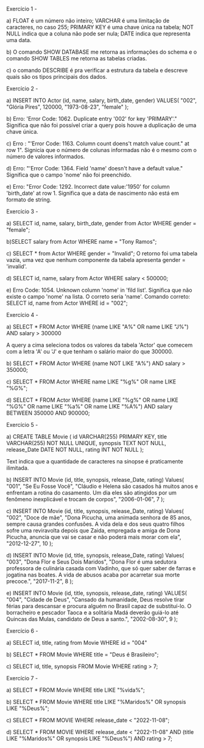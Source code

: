 Exercício 1 - 

a) FLOAT é um número não inteiro;
VARCHAR é uma limitação de caracteres, no caso 255;
PRIMARY KEY é uma chave única na tabela; 
NOT NULL indica que a coluna não pode ser nula; 
DATE indica que representa uma data.

b) O comando SHOW DATABASE me retorna as informações do schema e o comando
SHOW TABLES me retorna as tabelas criadas.

c) o comando DESCRIBE é pra verificar a estrutura da tabela e descreve quais são os tipos principais dos dados.


Exercício 2 -

a) INSERT INTO Actor (id, name, salary, birth_date, gender)
VALUES(
"002",
"Glória Pires",
120000,
"1973-08-23",
"female"
);

b) Erro: 'Error Code: 1062. Duplicate entry '002' for key 'PRIMARY'." 
Significa que não foi possível criar a query pois houve a 
duplicação de uma chave única. 

c) Erro : "'Error Code: 1163. Column count doens't match value count."
at row 1".
Signicia que o número de colunas informadas não é o mesmo com 
o número de valores informados. 

d) Erro: "'Error Code: 1364. Field 'name' doesn't have a default value."
Significa que o campo 'nome' não foi preenchido. 

e) Erro: "Error Code: 1292. Incorrect date value:'1950' for column 
'birth_date' at row 1.
Significa que a data de nascimento não está em formato de string. 

Exercício 3 -

a) SELECT id, name, salary, birth_date, gender from Actor WHERE gender = "female";

b)SELECT salary from Actor WHERE name = "Tony Ramos";

c) SELECT * from Actor WHERE gender = "Invalid";
O retorno foi uma tabela vazia, uma vez que nenhum componente da 
tabela apresenta gender = 'invalid'.

d) SELECT id, name, salary from Actor WHERE salary < 500000;

e) Erro Code: 1054. Unknown column 'nome' in 'fild list'.
Significa que não existe o campo 'nome' na lista. O correto seria 'name'. 
Comando correto: SELECT id, name from Actor WHERE id = "002";

Exercício 4 -

a) SELECT * FROM Actor
WHERE (name LIKE "A%" OR name LIKE "J%") AND salary > 300000

A query a cima seleciona todos os valores da tabela 'Actor' que comecem com a letra 'A' ou 'J' e que tenham o salário maior do que 300000.

b) SELECT * FROM Actor 
WHERE (name NOT LIKE "A%") AND salary > 350000;

c) SELECT * FROM Actor
WHERE name LIKE "%g%" OR name LIKE "%G%";

d) SELECT * FROM Actor
WHERE (name LIKE "%g%" OR name LIKE "%G%" OR name LIKE "%a%" OR name LIKE "%A%")
AND salary BETWEEN 350000 AND 900000;


Exercício 5 -

a) CREATE TABLE Movie (
	id VARCHAR(255) PRIMARY KEY,
    title VARCHAR(255) NOT NULL UNIQUE,
    synopsis TEXT NOT NULL,
    release_Date DATE NOT NULL,
    rating INT NOT NULL
);

Text indica que a quantidade de caracteres na sinopse é praticamente ilimitada.

b) INSERT INTO Movie (id, title, synopsis, release_Date, rating)
    Values(
	"001",
	"Se Eu Fosse Você",
    "Cláudio e Helena são casados há muitos anos e enfrentam a rotina do casamento. Um dia eles são atingidos por um fenômeno inexplicável e trocam de corpos",
	"2006-01-06",
    7
);

c) INSERT INTO Movie (id, title, synopsis, release_Date, rating)
    Values(
	"002",
	"Doce de mãe",
    "Dona Picucha, uma animada senhora de 85 anos, sempre causa grandes confusões. A vida dela e dos seus quatro filhos sofre uma reviravolta depois que Zaida, empregada e amiga de Dona Picucha, anuncia que vai se casar e não poderá mais morar com ela",
	"2012-12-27",
    10
);

d) INSERT INTO Movie (id, title, synopsis, release_Date, rating)
    Values(
	"003",
	"Dona Flor e Seus Dois Maridos",
    "Dona Flor é uma sedutora professora de culinária casada com Vadinho, que só quer saber de farras e jogatina nas boates. A vida de abusos acaba por acarretar sua morte precoce.",
	"2017-11-2",
    8
);

e) INSERT INTO Movie (id, title, synopsis, release_date, rating) 
    VALUES(
	"004",
    "Cidade de Deus",
    "Cansado da humanidade, Deus resolve tirar férias para descansar e procura alguém no Brasil capaz de substituí-lo. O borracheiro e pescador Taoca e a solitária Madá deverão guiá-lo até Quincas das Mulas, candidato de Deus a santo.",
    "2002-08-30",
    9
);

Exercício 6 -

a) SELECT id, title, rating from Movie WHERE id = "004"

b) SELECT * FROM Movie WHERE title = "Deus é Brasileiro";

c) SELECT id, title, synopsis FROM Movie WHERE rating > 7;

Exercício 7 -

a) SELECT * FROM Movie WHERE title LIKE "%vida%";

b) SELECT * FROM Movie WHERE title LIKE "%Maridos%" OR synopsis LIKE "%Deus%";

c) SELECT * FROM MOVIE WHERE release_date < "2022-11-08";

d) SELECT * FROM MOVIE WHERE release_date < "2022-11-08" AND 
      (title LIKE "%Maridos%" OR synopsis LIKE "%Deus%") AND rating > 7;
